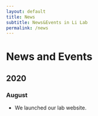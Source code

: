 ```yaml
---
layout: default
title: News
subtitle: News&Events in Li Lab
permalink: /news
---
```


# News and Events

## 2020

### August
- We launched our lab website.
